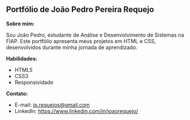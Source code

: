 ## Portfólio de João Pedro Pereira Requejo

**Sobre mim:**

Sou João Pedro, estudante de Análise e Desenvolvimento de Sistemas na FIAP. Este portfólio apresenta meus projetos em HTML e CSS, desenvolvidos durante minha jornada de aprendizado. 

**Habilidades:**
* HTML5
* CSS3
* Responsividade

**Contato:**
* E-mail: jp.requejos@gmail.com
* LinkedIn: https://www.linkedin.com/in/joaorequejo/
